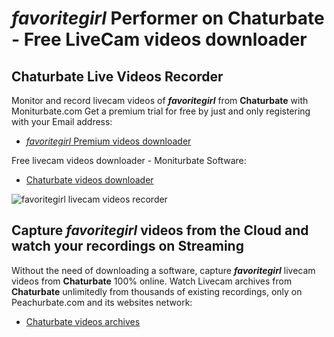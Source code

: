 # _favoritegirl_ Performer on Chaturbate - Free LiveCam videos downloader

## Chaturbate Live Videos Recorder

Monitor and record livecam videos of **_favoritegirl_** from **Chaturbate** with Moniturbate.com
Get a premium trial for free by just and only registering with your Email address:
* [_favoritegirl_ Premium videos downloader](https://moniturbate.com/request-demo-licence-key.html)

Free livecam videos downloader - Moniturbate Software:
* [Chaturbate videos downloader](https://moniturbate.com/moniturbate-download-software.html)

![_favoritegirl_ livecam videos recorder](https://peachurnet.com/templates/moniturbate-software.png)


## Capture _favoritegirl_ videos from the Cloud and watch your recordings on Streaming

Without the need of downloading a software, capture **_favoritegirl_** livecam videos from **Chaturbate** 100% online.
Watch Livecam archives from **Chaturbate** unlimitedly from thousands of existing recordings, only on Peachurbate.com and its websites network:
* [Chaturbate videos archives](https://peachurnet.com/)